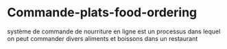 # Commande-plats-food-ordering
système de commande de nourriture en ligne est un processus dans lequel on peut commander divers aliments et boissons dans un restaurant 
